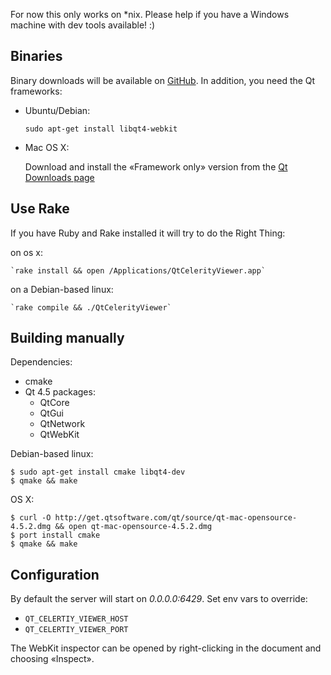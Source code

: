 For now this only works on *nix.
Please help if you have a Windows machine with dev tools available! :)

Binaries
--------

Binary downloads will be available on [GitHub](http://github.com/jarib/celerity-viewers/downloads).
In addition, you need the Qt frameworks:

  * Ubuntu/Debian:

      `sudo apt-get install libqt4-webkit`


  * Mac OS X:

      Download and install the «Framework only» version from the [Qt Downloads page](http://qt.nokia.com/downloads)

Use Rake
--------

If you have Ruby and Rake installed it will try to do the Right Thing:

on os x:

    `rake install && open /Applications/QtCelerityViewer.app`

on a Debian-based linux:

    `rake compile && ./QtCelerityViewer`


Building manually
-----------------

Dependencies:

  * cmake
  * Qt 4.5 packages:
    - QtCore
    - QtGui
    - QtNetwork
    - QtWebKit

Debian-based linux:

    $ sudo apt-get install cmake libqt4-dev
    $ qmake && make

OS X:

    $ curl -O http://get.qtsoftware.com/qt/source/qt-mac-opensource-4.5.2.dmg && open qt-mac-opensource-4.5.2.dmg
    $ port install cmake
    $ qmake && make

Configuration
-------------

By default the server will start on _0.0.0.0:6429_.
Set env vars to override:

  * `QT_CELERTIY_VIEWER_HOST`
  * `QT_CELERTIY_VIEWER_PORT`

The WebKit inspector can be opened by right-clicking in the document and choosing «Inspect».
